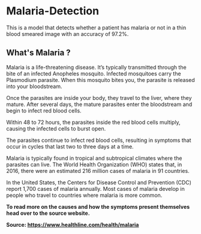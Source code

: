 # **Malaria-Detection**

This is a model that detects whether a patient has malaria or not in a thin blood smeared image with an accuracy of 97.2%. 

## **What's Malaria ?** 


Malaria is a life-threatening disease. It’s typically transmitted through the bite of an infected Anopheles mosquito. Infected mosquitoes carry the Plasmodium parasite. When this mosquito bites you, the parasite is released into your bloodstream.

Once the parasites are inside your body, they travel to the liver, where they mature. After several days, the mature parasites enter the bloodstream and begin to infect red blood cells.

Within 48 to 72 hours, the parasites inside the red blood cells multiply, causing the infected cells to burst open.

The parasites continue to infect red blood cells, resulting in symptoms that occur in cycles that last two to three days at a time.

Malaria is typically found in tropical and subtropical climates where the parasites can live. The World Health Organization (WHO) states that, in 2016, there were an estimated 216 million cases of malaria in 91 countries.

In the United States, the Centers for Disease Control and Prevention (CDC) report 1,700 cases of malaria annually. Most cases of malaria develop in people who travel to countries where malaria is more common.

**To read more on the causes and how the symptoms present themselves head over to the source website.** 

**Source: https://www.healthline.com/health/malaria** 
